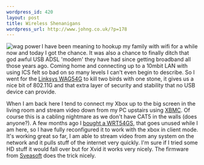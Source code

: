 ```yaml
---
wordpress_id: 420
layout: post
title: Wireless Shenanigans
wordpress_url: http://www.johng.co.uk/?p=178
---
```

<img src="http://www.johng.co.uk/wp-content/images/wag54g.jpg" align="left"   alt="wag power" />

I have been meaning to hookup my family with wifi for a while now and today I got the chance. It was also a chance to finally ditch that god awful USB ADSL 'modem' they have had since getting broadband all those years ago. Coming home and connecting up to a 10mbit LAN with using ICS felt so bad on so many levels I can't even begin to describe. So I went for the <a href="http://www1.linksys.com/international/product.asp?coid=6&amp;ipid=371">Linksys WAG54G</a> to kill two birds with one stone, it gives us a nice bit of 802.11G and that extra layer of security and stability that no USB device can provide.

When I am back here I tend to connect my Xbox up to the big screen in the living room and stream video down from my PC upstairs using <a href="http://www.xboxmediacenter.de/">XBMC</a>. Of course this is a cabling nightmare as we don't have CAT5 in the walls (does anyone?). A few months ago I <a href="http://www.johng.co.uk/2005/05/29/wireless-usb-in-ubunutu/">bought a WRT54GS</a>, that goes unused while I am here, so I have fully reconfigured it to work with the xbox in client mode. It's working great so far, I am able to stream video from any system on the network and it pulls stuff of the internet very quickly. I'm sure if I tried some HD stuff it would fall over but for Xvid it works very nicely. The firmware from <a href="www.sveasoft.com">Sveasoft</a> does the trick nicely.
